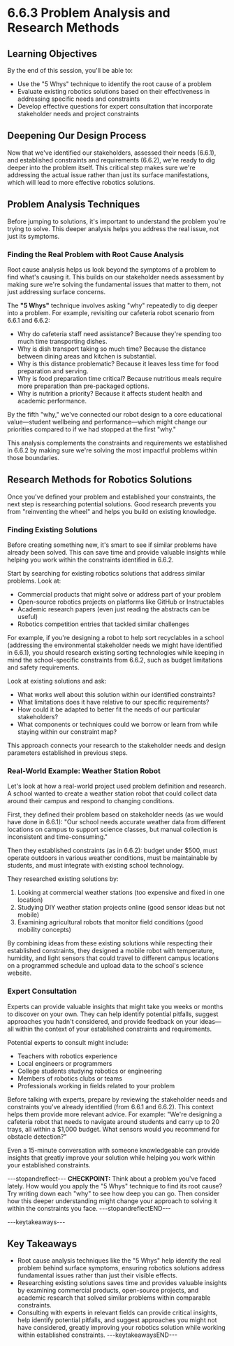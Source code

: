 # 6.6.3 Problem Analysis and Research Methods

## Learning Objectives

By the end of this session, you'll be able to:

- Use the "5 Whys" technique to identify the root cause of a problem
- Evaluate existing robotics solutions based on their effectiveness in addressing specific needs and constraints
- Develop effective questions for expert consultation that incorporate stakeholder needs and project constraints

## Deepening Our Design Process

Now that we've identified our stakeholders, assessed their needs (6.6.1), and established constraints and requirements (6.6.2), we're ready to dig deeper into the problem itself. This critical step makes sure we're addressing the actual issue rather than just its surface manifestations, which will lead to more effective robotics solutions.

## Problem Analysis Techniques

Before jumping to solutions, it's important to understand the problem you're trying to solve. This deeper analysis helps you address the real issue, not just its symptoms.

### Finding the Real Problem with Root Cause Analysis

Root cause analysis helps us look beyond the symptoms of a problem to find what's causing it. This builds on our stakeholder needs assessment by making sure we're solving the fundamental issues that matter to them, not just addressing surface concerns.

The **"5 Whys"** technique involves asking "why" repeatedly to dig deeper into a problem. For example, revisiting our cafeteria robot scenario from 6.6.1 and 6.6.2:

- Why do cafeteria staff need assistance? Because they're spending too much time transporting dishes.
- Why is dish transport taking so much time? Because the distance between dining areas and kitchen is substantial.
- Why is this distance problematic? Because it leaves less time for food preparation and serving.
- Why is food preparation time critical? Because nutritious meals require more preparation than pre-packaged options.
- Why is nutrition a priority? Because it affects student health and academic performance.

By the fifth "why," we've connected our robot design to a core educational value—student wellbeing and performance—which might change our priorities compared to if we had stopped at the first "why."

This analysis complements the constraints and requirements we established in 6.6.2 by making sure we're solving the most impactful problems within those boundaries.

## Research Methods for Robotics Solutions

Once you've defined your problem and established your constraints, the next step is researching potential solutions. Good research prevents you from "reinventing the wheel" and helps you build on existing knowledge.

### Finding Existing Solutions

Before creating something new, it's smart to see if similar problems have already been solved. This can save time and provide valuable insights while helping you work within the constraints identified in 6.6.2.

Start by searching for existing robotics solutions that address similar problems. Look at:

- Commercial products that might solve or address part of your problem
- Open-source robotics projects on platforms like GitHub or Instructables
- Academic research papers (even just reading the abstracts can be useful)
- Robotics competition entries that tackled similar challenges

For example, if you're designing a robot to help sort recyclables in a school (addressing the environmental stakeholder needs we might have identified in 6.6.1), you should research existing sorting technologies while keeping in mind the school-specific constraints from 6.6.2, such as budget limitations and safety requirements.

Look at existing solutions and ask:

- What works well about this solution within our identified constraints?
- What limitations does it have relative to our specific requirements?
- How could it be adapted to better fit the needs of our particular stakeholders?
- What components or techniques could we borrow or learn from while staying within our constraint map?

This approach connects your research to the stakeholder needs and design parameters established in previous steps.

### Real-World Example: Weather Station Robot

Let's look at how a real-world project used problem definition and research. A school wanted to create a weather station robot that could collect data around their campus and respond to changing conditions.

First, they defined their problem based on stakeholder needs (as we would have done in 6.6.1): "Our school needs accurate weather data from different locations on campus to support science classes, but manual collection is inconsistent and time-consuming."

Then they established constraints (as in 6.6.2): budget under $500, must operate outdoors in various weather conditions, must be maintainable by students, and must integrate with existing school technology.

They researched existing solutions by:
1. Looking at commercial weather stations (too expensive and fixed in one location)
2. Studying DIY weather station projects online (good sensor ideas but not mobile)
3. Examining agricultural robots that monitor field conditions (good mobility concepts)

By combining ideas from these existing solutions while respecting their established constraints, they designed a mobile robot with temperature, humidity, and light sensors that could travel to different campus locations on a programmed schedule and upload data to the school's science website.

### Expert Consultation

Experts can provide valuable insights that might take you weeks or months to discover on your own. They can help identify potential pitfalls, suggest approaches you hadn't considered, and provide feedback on your ideas—all within the context of your established constraints and requirements.

Potential experts to consult might include:

- Teachers with robotics experience
- Local engineers or programmers
- College students studying robotics or engineering
- Members of robotics clubs or teams
- Professionals working in fields related to your problem

Before talking with experts, prepare by reviewing the stakeholder needs and constraints you've already identified (from 6.6.1 and 6.6.2). This context helps them provide more relevant advice. For example: "We're designing a cafeteria robot that needs to navigate around students and carry up to 20 trays, all within a $1,000 budget. What sensors would you recommend for obstacle detection?"

Even a 15-minute conversation with someone knowledgeable can provide insights that greatly improve your solution while helping you work within your established constraints.

---stopandreflect---
**CHECKPOINT:** Think about a problem you've faced lately. How would you apply the "5 Whys" technique to find its root cause? Try writing down each "why" to see how deep you can go. Then consider how this deeper understanding might change your approach to solving it within the constraints you face.
---stopandreflectEND---

---keytakeaways---
## Key Takeaways

- Root cause analysis techniques like the "5 Whys" help identify the real problem behind surface symptoms, ensuring robotics solutions address fundamental issues rather than just their visible effects.
- Researching existing solutions saves time and provides valuable insights by examining commercial products, open-source projects, and academic research that solved similar problems within comparable constraints.
- Consulting with experts in relevant fields can provide critical insights, help identify potential pitfalls, and suggest approaches you might not have considered, greatly improving your robotics solution while working within established constraints.
---keytakeawaysEND---


